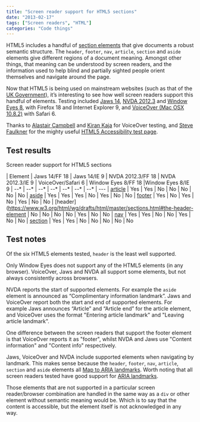 ```yaml
---
title: "Screen reader support for HTML5 sections"
date: "2013-02-17"
tags: ["Screen readers", "HTML"]
categories: "Code things"
---
```


HTML5 includes a handful of [section elements](https://www.w3.org/TR/2011/WD-html5-20110525/sections.html) that give documents a robust semantic structure. The `header`, `footer`, `nav`, `article`, `section` and `aside` elements give different regions of a document meaning. Amongst other things, that meaning can be understood by screen readers, and the information used to help blind and partially sighted people orient themselves and navigate around the page.

Now that HTML5 is being used on mainstream websites (such as that of the [UK Government](https://www.gov.uk)), it’s interesting to see how well screen readers support this handful of elements. Testing included [Jaws 14](https://www.freedomscientific.com), [NVDA 2012.3](https://www.nvda-project.org/) and [Window Eyes 8](https://www.gwmicro.com), with Firefox 18 and Internet Explorer 9, and [VoiceOver (Mac OSX 10.8.2)](https://www.apple.com/accessibility/voiceover/) with Safari 6.

Thanks to [Alastair Campbell](https://www.twitter.com/alastc) and [Kiran Kaja](https://www.twitter.com/kirankaja12) for VoiceOver testing, and [Steve Faulkner](https://www.twitter.com/stevefaulkner) for the mighty useful [HTML5 Accessibility test page](https://www.html5accessibility.com/html5elements/).

## Test results

Screen reader support for HTML5 sections

| Element | Jaws 14/FF 18 | Jaws 14/IE 9 | NVDA 2012.3/FF 18 | NVDA 2012.3/IE 9 | VoiceOver/Safari 6 | Window Eyes 8/FF 18 |Window Eyes 8/IE 9
| --* | --* | --* | --* | --* | --* | --* | ---
| [article](https://www.w3.org/html/wg/drafts/html/master/sections.html#the-article-element) | Yes | Yes | No | No | No | No | No
| [aside](https://www.w3.org/html/wg/drafts/html/master/sections.html#the-aside-element) | Yes | Yes | Yes | No | Yes | No | No
| [footer](https://www.w3.org/html/wg/drafts/html/master/sections.html#the-footer-element)
| Yes
| No
| Yes
| No
| Yes
| No
| No
| [header](https://www.w3.org/html/wg/drafts/html/master/sections.html#the-header-element | No
| No | No
| No | Yes | No | No
| [nav](https://www.w3.org/html/wg/drafts/html/master/sections.html#the-nav-element) | Yes | Yes | No | No | Yes | No | No
| [section](https://www.w3.org/html/wg/drafts/html/master/sections.html#the-section-element) | Yes | Yes | No | No | No | No | No

## Test notes

Of the six HTML5 elements tested, `header` is the least well supported.

Only Window Eyes does not support any of the HTML5 elements (in any browser). VoiceOver, Jaws and NVDA all support some elements, but not always consistently across browsers.

NVDA reports the start of supported elements. For example the `aside` element is announced as “Complimentary information landmark”. Jaws and VoiceOver report both the start and end of supported elements. For example Jaws announces “Article” and “Article end” for the article element, and VoiceOver uses the format "Entering article landmark" and "Leaving article landmark".

One difference between the screen readers that support the footer element is that VoiceOver reports it as "footer", whilst NVDA and Jaws use "Content information" and "Content info" respectively.

Jaws, VoiceOver and NVDA include supported elements when navigating by landmark. This makes sense because the `header`, `footer`, `nav`, `article`, `section` and `aside` elements all [Map to ARIA landmarks](https://www.flickr.com/photos/odmag/8467120722/). Worth noting that all screen readers tested have good support for [ARIA landmarks](https://www.paciellogroup.com/blog/2013/02/using-wai-aria-landmarks-2013/).

Those elements that are not supported in a particular screen reader/browser combination are handled in the same way as a `div` or other element without semantic meaning would be. Which is to say that the content is accessible, but the element itself is not acknowledged in any way.
